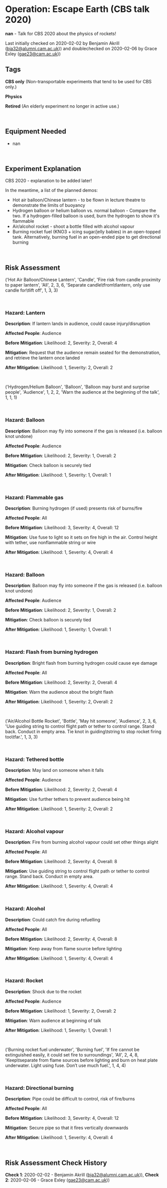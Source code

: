 # Operation: Escape Earth (CBS talk 2020)

**nan** - Talk for CBS 2020 about the physics of rockets!

Last initially checked on 2020-02-02 by Benjamin Akrill (bja32@alumni.cam.ac.uk)) and doublechecked on 2020-02-06 by Grace Exley (gae23@cam.ac.uk))

## Tags
<!--- Start Tags (DO NOT REMOVE THIS COMMENT) --->

**CBS only** (Non-transportable experiments that tend to be used for CBS only.)

**Physics**

**Retired** (An elderly experiment no longer in active use.)
<!--- End Tags (DO NOT REMOVE THIS COMMENT) --->

<br/>

## Equipment Needed 
- nan

<br/>

## Experiment Explanation 

CBS 2020 - explanation to be added later!

In the meantime, a list of the planned demos:
 - Hot air balloon/Chinese lantern - to be flown in lecture theatre to demonstrate the limits of buoyancy
 - Hydrogen balloon or helium balloon vs. normal balloon - Compare the two. If a hydrogen-filled balloon is used, burn the hydrogen to show it's flammable
 - Air/alcohol rocket - shoot a bottle filled with alcohol vapour
 - Burning rocket fuel (KNO3 + icing sugar/jelly babies) in an open-topped tank. Alternatively, burning fuel in an open-ended pipe to get directional burning

<br/>

## Risk Assessment

('Hot Air Balloon/Chinese Lantern', 'Candle', 'Fire risk from candle proximity to paper lantern', 'All', 2, 3, 6, 'Separate candle\tfrom\tlantern, only use candle for\tlift off', 1, 3, 3)

<br/>

### **Hazard**: Lantern

**Description**: If lantern lands in audience, could cause injury/disruption

**Affected People**: Audience

**Before Mitigation**: Likelihood: 2, Severity: 2, Overall: 4

**Mitigation**: Request that the audience remain seated for the demonstration, and retrieve the lantern once landed

**After Mitigation**: Likelihood: 1, Severity: 2, Overall: 2

<br/>

('Hydrogen/Helium Balloon', 'Balloon', 'Balloon may burst and surprise people', 'Audience', 1, 2, 2, 'Warn the audience at the beginning of the talk', 1, 1, 1)

<br/>

### **Hazard**: Balloon

**Description**: Balloon may fly into someone if the gas is released (i.e. balloon knot undone)

**Affected People**: Audience

**Before Mitigation**: Likelihood: 2, Severity: 1, Overall: 2

**Mitigation**: Check balloon is securely tied

**After Mitigation**: Likelihood: 1, Severity: 1, Overall: 1

<br/>

### **Hazard**: Flammable gas

**Description**: Burning hydrogen (if used) presents risk of burns/fire

**Affected People**: All

**Before Mitigation**: Likelihood: 3, Severity: 4, Overall: 12

**Mitigation**: Use fuse to light	so it sets on fire	high in the air. Control height with tether, use nonflammable string or wire

**After Mitigation**: Likelihood: 1, Severity: 4, Overall: 4

<br/>

### **Hazard**: Balloon

**Description**: Balloon may fly into someone if the gas is released (i.e. balloon knot undone)

**Affected People**: Audience

**Before Mitigation**: Likelihood: 2, Severity: 1, Overall: 2

**Mitigation**: Check balloon is securely tied

**After Mitigation**: Likelihood: 1, Severity: 1, Overall: 1

<br/>

### **Hazard**: Flash from burning hydrogen

**Description**: Bright flash from burning hydrogen could cause eye damage

**Affected People**: All

**Before Mitigation**: Likelihood: 2, Severity: 2, Overall: 4

**Mitigation**: Warn the audience about the bright flash

**After Mitigation**: Likelihood: 1, Severity: 2, Overall: 2

<br/>

('Air/Alcohol Bottle Rocket', 'Bottle', 'May hit someone', 'Audience', 2, 3, 6, 'Use guiding string to control flight path or tether to control range. Stand back. Conduct in empty area. Tie knot in guiding\tstring to stop rocket firing too\tfar.', 1, 3, 3)

<br/>

### **Hazard**: Tethered bottle

**Description**: May land on someone when it falls

**Affected People**: Audience

**Before Mitigation**: Likelihood: 2, Severity: 2, Overall: 4

**Mitigation**: Use further tethers to	prevent audience being hit

**After Mitigation**: Likelihood: 1, Severity: 2, Overall: 2

<br/>

### **Hazard**: Alcohol vapour

**Description**: Fire from burning alcohol vapour could set other things alight

**Affected People**: All

**Before Mitigation**: Likelihood: 2, Severity: 4, Overall: 8

**Mitigation**: Use guiding string to control flight path or tether to control range. Stand back. Conduct in empty area.

**After Mitigation**: Likelihood: 1, Severity: 4, Overall: 4

<br/>

### **Hazard**: Alcohol

**Description**: Could catch fire during refuelling

**Affected People**: All

**Before Mitigation**: Likelihood: 2, Severity: 4, Overall: 8

**Mitigation**: Keep	away	from	flame source before lighting

**After Mitigation**: Likelihood: 1, Severity: 4, Overall: 4

<br/>

### **Hazard**: Rocket

**Description**: Shock due to the rocket

**Affected People**: Audience

**Before Mitigation**: Likelihood: 1, Severity: 2, Overall: 2

**Mitigation**: Warn	audience at beginning of talk

**After Mitigation**: Likelihood: 1, Severity: 1, Overall: 1

<br/>

('Burning rocket fuel underwater', 'Burning fuel', 'If fire cannot be extinguished easily, it could set fire to surroundings', 'All', 2, 4, 8, 'Keep\tseparate from flame sources before lighting and burn on heat plate underwater. Light using fuse. Don’t use much fuel.', 1, 4, 4)

<br/>

### **Hazard**: Directional burning

**Description**: Pipe could be difficult to control, risk of fire/burns

**Affected People**: All

**Before Mitigation**: Likelihood: 3, Severity: 4, Overall: 12

**Mitigation**: Secure pipe so that it fires vertically downwards

**After Mitigation**: Likelihood: 1, Severity: 4, Overall: 4

<br/>

## Risk Assessment Check History 

**Check 1**: 2020-02-02 - Benjamin Akrill (bja32@alumni.cam.ac.uk)), **Check 2**: 2020-02-06 - Grace Exley (gae23@cam.ac.uk))